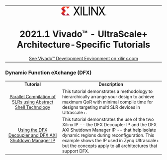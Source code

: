 <table width="100%">
 <tr width="100%">
    <td align="center"><img src="https://github.com/Xilinx/Image-Collateral/blob/main/xilinx-logo.png?raw=true" width="30%"/><h1>2021.1 Vivado™ - UltraScale+ Architecture-Specific Tutorials</h1>
    <a href="https://www.xilinx.com/products/design-tools/vivado.html">See Vivado™ Development Environment on xilinx.com</a>
    </td>
 </tr>
</table>


### Dynamic Function eXchange (DFX)

 <table style="width:100%">
 <tr>
 <td width="35%" align="center"><b>Tutorial</b>
 <td width="65%" align="center"><b>Description</b>
 </tr>
 <tr>
 <td align="center"><a href="./Abstract_Shell_Per_SLR_Compilation/"> Parallel Compilation of SLRs using Abstract Shell Technology </a></td>
 <td>This tutorial demonstrates a methodology to hierarchically arrange your design to achieve maximum QoR with minimal 
   compile time for designs targeting multi SLR devices in Ultrascale+.</td>
 </tr>
 <td align="center"><a href="./DFX_Decoupler/"> Using the DFX Decoupler and DFX AXI Shutdown Manager IP </a></td>
 <td>This tutorial demonstrates the use of the two Xilinx IP -- the DFX Decoupler IP and the DFX AXI Shutdown Manager IP -- that
   help isolate dynamic regions during reconfiguration.  This example shows the IP used in Zynq Ultrascale+ but the concepts
   apply to all architectures that support DFX.</td>
 </tr>
 </table>
